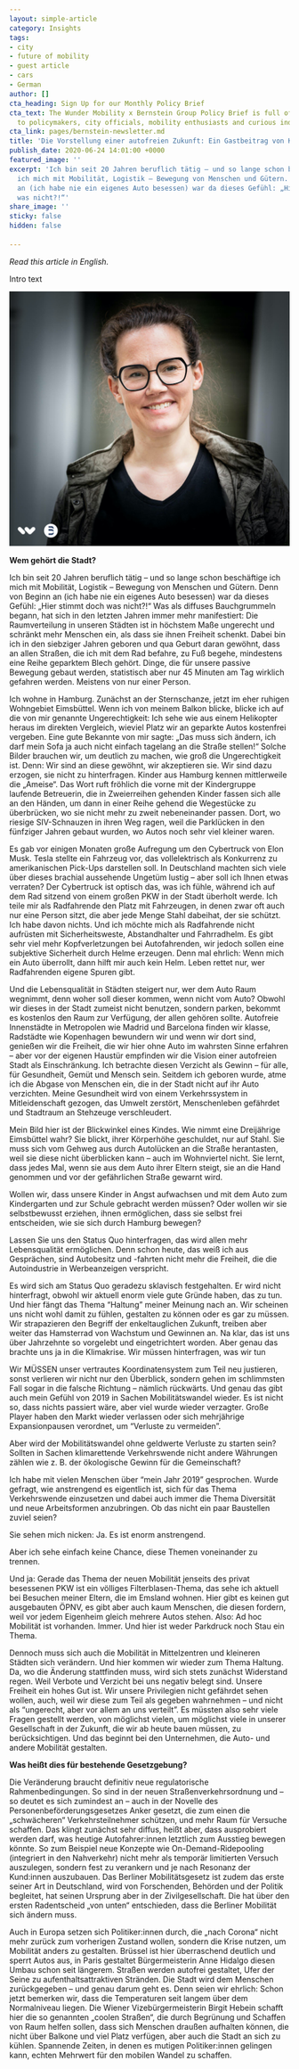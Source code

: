 ```yaml
---
layout: simple-article
category: Insights
tags:
- city
- future of mobility
- guest article
- cars
- German
author: []
cta_heading: Sign Up for our Monthly Policy Brief
cta_text: The Wunder Mobility x Bernstein Group Policy Brief is full of articles relevant
  to policymakers, city officials, mobility enthusiasts and curious industry followers.
cta_link: pages/bernstein-newsletter.md
title: 'Die Vorstellung einer autofreien Zukunft: Ein Gastbeitrag von Katja Diehl'
publish_date: 2020-06-24 14:01:00 +0000
featured_image: ''
excerpt: 'Ich bin seit 20 Jahren beruflich tätig – und so lange schon beschäftige
  ich mich mit Mobilität, Logistik – Bewegung von Menschen und Gütern. Denn von Beginn
  an (ich habe nie ein eigenes Auto besessen) war da dieses Gefühl: „Hier stimmt doch
  was nicht?!“'
share_image: ''
sticky: false
hidden: false

---
```

_Read this article in English._

Intro text

![](/uploads/2020/06/24/katjadiehl_body.jpg)

**Wem gehört die Stadt?**

Ich bin seit 20 Jahren beruflich tätig – und so lange schon beschäftige ich mich mit Mobilität, Logistik – Bewegung von Menschen und Gütern. Denn von Beginn an (ich habe nie ein eigenes Auto besessen) war da dieses Gefühl: „Hier stimmt doch was nicht?!“ Was als diffuses Bauchgrummeln begann, hat sich in den letzten Jahren immer mehr manifestiert: Die Raumverteilung in unseren Städten ist in höchstem Maße ungerecht und schränkt mehr Menschen ein, als dass sie ihnen Freiheit schenkt. Dabei bin ich in den siebziger Jahren geboren und qua Geburt daran gewöhnt, dass an allen Straßen, die ich mit dem Rad befahre, zu Fuß begehe, mindestens eine Reihe geparktem Blech gehört. Dinge, die für unsere passive Bewegung gebaut werden, statistisch aber nur 45 Minuten am Tag wirklich gefahren werden. Meistens von nur einer Person.

Ich wohne in Hamburg. Zunächst an der Sternschanze, jetzt im eher ruhigen Wohngebiet Eimsbüttel. Wenn ich von meinem Balkon blicke, blicke ich auf die von mir genannte Ungerechtigkeit: Ich sehe wie aus einem Helikopter heraus im direkten Vergleich, wieviel Platz wir an geparkte Autos kostenfrei vergeben. Eine gute Bekannte von mir sagte: „Das muss sich ändern, ich darf mein Sofa ja auch nicht einfach tagelang an die Straße stellen!“ Solche Bilder brauchen wir, um deutlich zu machen, wie groß die Ungerechtigkeit ist. Denn: Wir sind an diese gewöhnt, wir akzeptieren sie. Wir sind dazu erzogen, sie nicht zu hinterfragen. Kinder aus Hamburg kennen mittlerweile die „Ameise“. Das Wort ruft fröhlich die vorne mit der Kindergruppe laufende Betreuerin, die in Zweierreihen gehenden Kinder fassen sich alle an den Händen, um dann in einer Reihe gehend die Wegestücke zu überbrücken, wo sie nicht mehr zu zweit nebeneinander passen. Dort, wo riesige SIV-Schnauzen in ihren Weg ragen, weil die Parklücken in den fünfziger Jahren gebaut wurden, wo Autos noch sehr viel kleiner waren.

Es gab vor einigen Monaten große Aufregung um den Cybertruck von Elon Musk. Tesla stellte ein Fahrzeug vor, das vollelektrisch als Konkurrenz zu amerikanischen Pick-Ups darstellen soll. In Deutschland machten sich viele über dieses brachial aussehende Ungetüm lustig – aber soll ich Ihnen etwas verraten? Der Cybertruck ist optisch das, was ich fühle, während ich auf dem Rad sitzend von einem großen PKW in der Stadt überholt werde. Ich teile mir als Radfahrende den Platz mit Fahrzeugen, in denen zwar oft auch nur eine Person sitzt, die aber jede Menge Stahl dabeihat, der sie schützt. Ich habe davon nichts. Und ich möchte mich als Radfahrende nicht aufrüsten mit Sicherheitsweste, Abstandhalter und Fahrradhelm. Es gibt sehr viel mehr Kopfverletzungen bei Autofahrenden, wir jedoch sollen eine subjektive Sicherheit durch Helme erzeugen. Denn mal ehrlich: Wenn mich ein Auto überrollt, dann hilft mir auch kein Helm. Leben rettet nur, wer Radfahrenden eigene Spuren gibt.

Und die Lebensqualität in Städten steigert nur, wer dem Auto Raum wegnimmt, denn woher soll dieser kommen, wenn nicht vom Auto? Obwohl wir dieses in der Stadt zumeist nicht benutzen, sondern parken, bekommt es kostenlos den Raum zur Verfügung, der allen gehören sollte. Autofreie Innenstädte in Metropolen wie Madrid und Barcelona finden wir klasse, Radstädte wie Kopenhagen bewundern wir und wenn wir dort sind, genießen wir die Freiheit, die wir hier ohne Auto im wahrsten Sinne erfahren – aber vor der eigenen Haustür empfinden wir die Vision einer autofreien Stadt als Einschränkung. Ich betrachte diesen Verzicht als Gewinn – für alle, für Gesundheit, Gemüt und Mensch sein. Seitdem ich geboren wurde, atme ich die Abgase von Menschen ein, die in der Stadt nicht auf ihr Auto verzichten. Meine Gesundheit wird von einem Verkehrssystem in Mitleidenschaft gezogen, das Umwelt zerstört, Menschenleben gefährdet und Stadtraum an Stehzeuge verschleudert.

Mein Bild hier ist der Blickwinkel eines Kindes. Wie nimmt eine Dreijährige Eimsbüttel wahr? Sie blickt, ihrer Körperhöhe geschuldet, nur auf Stahl. Sie muss sich vom Gehweg aus durch Autolücken an die Straße herantasten, weil sie diese nicht überblicken kann – auch im Wohnviertel nicht. Sie lernt, dass jedes Mal, wenn sie aus dem Auto ihrer Eltern steigt, sie an die Hand genommen und vor der gefährlichen Straße gewarnt wird.

Wollen wir, dass unsere Kinder in Angst aufwachsen und mit dem Auto zum Kindergarten und zur Schule gebracht werden müssen? Oder wollen wir sie selbstbewusst erziehen, ihnen ermöglichen, dass sie selbst frei entscheiden, wie sie sich durch Hamburg bewegen?

Lassen Sie uns den Status Quo hinterfragen, das wird allen mehr Lebensqualität ermöglichen. Denn schon heute, das weiß ich aus Gesprächen, sind Autobesitz und -fahrten nicht mehr die Freiheit, die die Autoindustrie in Werbeanzeigen verspricht.

Es wird sich am Status Quo geradezu sklavisch festgehalten. Er wird nicht hinterfragt, obwohl wir aktuell enorm viele gute Gründe haben, das zu tun.  
 Und hier fängt das Thema “Haltung” meiner Meinung nach an. Wir scheinen uns nicht wohl damit zu fühlen, gestalten zu können oder es gar zu müssen. Wir strapazieren den Begriff der enkeltauglichen Zukunft, treiben aber weiter das Hamsterrad von Wachstum und Gewinnen an. Na klar, das ist uns über Jahrzehnte so vorgelebt und eingetrichtert worden. Aber genau das brachte uns ja in die Klimakrise. Wir müssen hinterfragen, was wir tun

Wir MÜSSEN unser vertrautes Koordinatensystem zum Teil neu justieren, sonst verlieren wir nicht nur den Überblick, sondern gehen im schlimmsten Fall sogar in die falsche Richtung – nämlich rückwärts. Und genau das gibt auch mein Gefühl von 2019 in Sachen Mobilitätswandel wieder. Es ist nicht so, dass nichts passiert wäre, aber viel wurde wieder verzagter. Große Player haben den Markt wieder verlassen oder sich mehrjährige Expansionpausen verordnet, um “Verluste zu vermeiden”.

Aber wird der Mobilitätswandel ohne geldwerte Verluste zu starten sein? Sollten in Sachen klimarettende Verkehrswende nicht andere Währungen zählen wie z. B. der ökologische Gewinn für die Gemeinschaft?

Ich habe mit vielen Menschen über “mein Jahr 2019” gesprochen. Wurde gefragt, wie anstrengend es eigentlich ist, sich für das Thema Verkehrswende einzusetzen und dabei auch immer die Thema Diversität und neue Arbeitsformen anzubringen. Ob das nicht ein paar Baustellen zuviel seien?

Sie sehen mich nicken: Ja. Es ist enorm anstrengend.

Aber ich sehe einfach keine Chance, diese Themen voneinander zu trennen.

Und ja: Gerade das Thema der neuen Mobilität jenseits des privat besessenen PKW ist ein völliges Filterblasen-Thema, das sehe ich aktuell bei Besuchen meiner Eltern, die im Emsland wohnen. Hier gibt es keinen gut ausgebauten ÖPNV, es gibt aber auch kaum Menschen, die diesen fordern, weil vor jedem Eigenheim gleich mehrere Autos stehen. Also: Ad hoc Mobilität ist vorhanden. Immer. Und hier ist weder Parkdruck noch Stau ein Thema.

Dennoch muss sich auch die Mobilität in Mittelzentren und kleineren Städten sich verändern. Und hier kommen wir wieder zum Thema Haltung. Da, wo die Änderung stattfinden muss, wird sich stets zunächst Widerstand regen. Weil Verbote und Verzicht bei uns negativ belegt sind. Unsere Freiheit ein hohes Gut ist. Wir unsere Privilegien nicht gefährdet sehen wollen, auch, weil wir diese zum Teil als gegeben wahrnehmen – und nicht als “ungerecht, aber vor allem an uns verteilt”. Es müssten also sehr viele Fragen gestellt werden, von möglichst vielen, um möglichst viele in unserer Gesellschaft in der Zukunft, die wir ab heute bauen müssen, zu berücksichtigen. Und das beginnt bei den Unternehmen, die Auto- und andere Mobilität gestalten.

**Was heißt dies für bestehende Gesetzgebung?**

Die Veränderung braucht definitiv neue regulatorische Rahmenbedingungen. So sind in der neuen Straßenverkehrsordnung und – so deutet es sich zumindest an – auch in der Novelle des Personenbeförderungsgesetzes Anker gesetzt, die zum einen die „schwächeren“ Verkehrsteilnehmer schützen, und mehr Raum für Versuche schaffen. Das klingt zunächst sehr diffus, heißt aber, dass ausprobiert werden darf, was heutige Autofahrer:innen letztlich zum Ausstieg bewegen könnte. So zum Beispiel neue Konzepte wie On-Demand-Ridepooling (integriert in den Nahverkehr) nicht mehr als temporär limitierten Versuch auszulegen, sondern fest zu verankern und je nach Resonanz der Kund:innen auszubauen. Das Berliner Mobilitätsgesetz ist zudem das erste seiner Art in Deutschland, wird von Forschenden, Behörden und der Politik begleitet, hat seinen Ursprung aber in der Zivilgesellschaft. Die hat über den ersten Radentscheid „von unten“ entschieden, dass die Berliner Mobilität sich ändern muss.

Auch in Europa setzen sich Politiker:innen durch, die „nach Corona“ nicht mehr zurück zum vorherigen Zustand wollen, sondern die Krise nutzen, um Mobilität anders zu gestalten. Brüssel ist hier überraschend deutlich und sperrt Autos aus, in Paris gestaltet Bürgermeisterin Anne Hidalgo diesen Umbau schon seit längerem. Straßen werden autofrei gestaltet, Ufer der Seine zu aufenthaltsattraktiven Stränden. Die Stadt wird dem Menschen zurückgegeben – und genau darum geht es. Denn seien wir ehrlich: Schon jetzt bemerken wir, dass die Temperaturen seit langem über dem Normalniveau liegen. Die Wiener Vizebürgermeisterin Birgit Hebein schafft hier die so genannten „coolen Straßen“, die durch Begrünung und Schaffen von Raum helfen sollen, dass sich Menschen draußen aufhalten können, die nicht über Balkone und viel Platz verfügen, aber auch die Stadt an sich zu kühlen. Spannende Zeiten, in denen es mutigen Politiker:innen gelingen kann, echten Mehrwert für den mobilen Wandel zu schaffen.